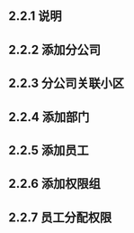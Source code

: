 ## 2.2.1 说明

## 2.2.2 添加分公司

## 2.2.3 分公司关联小区


## 2.2.4 添加部门


## 2.2.5 添加员工

## 2.2.6 添加权限组

## 2.2.7 员工分配权限


